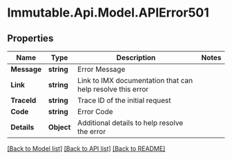 # Immutable.Api.Model.APIError501

## Properties

Name | Type | Description | Notes
------------ | ------------- | ------------- | -------------
**Message** | **string** | Error Message | 
**Link** | **string** | Link to IMX documentation that can help resolve this error | 
**TraceId** | **string** | Trace ID of the initial request | 
**Code** | **string** | Error Code | 
**Details** | **Object** | Additional details to help resolve the error | 

[[Back to Model list]](../README.md#documentation-for-models) [[Back to API list]](../README.md#documentation-for-api-endpoints) [[Back to README]](../README.md)

